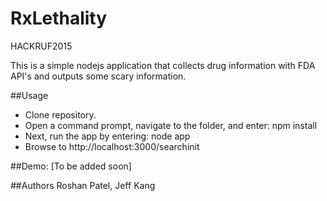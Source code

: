 RxLethality
===
HACKRUF2015

This is a simple nodejs application that collects drug information with FDA API's and outputs some scary information.

##Usage
- Clone repository.
- Open a command prompt, navigate to the folder, and enter: npm install
- Next, run the app by entering: node app
- Browse to http://localhost:3000/searchinit

##Demo:
[To be added soon]


##Authors
Roshan Patel, 
Jeff Kang
